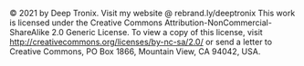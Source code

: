 © 2021 by Deep Tronix. Visit my website @ rebrand.ly/deeptronix
This work is licensed under the Creative Commons Attribution-NonCommercial-ShareAlike 2.0 Generic License. To view a copy of this license, visit http://creativecommons.org/licenses/by-nc-sa/2.0/ or send a letter to Creative Commons, PO Box 1866, Mountain View, CA 94042, USA.
